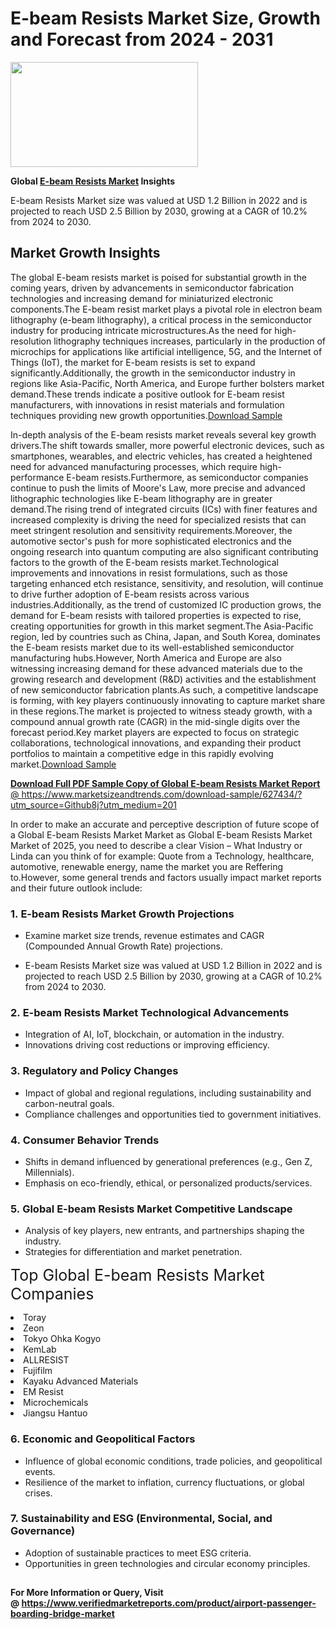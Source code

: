 <H1>E-beam Resists Market Size, Growth and Forecast from 2024 - 2031</H1><img class="aligncenter size-medium wp-image-584254" src="https://thirdeyenews.in/wp-content/uploads/2024/09/Global-Market-Research-300x168.jpeg" alt="" width="300" height="168" /><p><strong>Global&nbsp;<a href="https://www.marketsizeandtrends.com/download-sample/627434/?utm_source=Github8j?utm_medium=201">E-beam Resists Market</a> Insights</strong></p><p>E-beam Resists Market size was valued at USD 1.2 Billion in 2022 and is projected to reach USD 2.5 Billion by 2030, growing at a CAGR of 10.2% from 2024 to 2030.</p><p><h2>Market Growth Insights</h2> <p>The global E-beam resists market is poised for substantial growth in the coming years, driven by advancements in semiconductor fabrication technologies and increasing demand for miniaturized electronic components.The E-beam resist market plays a pivotal role in electron beam lithography (e-beam lithography), a critical process in the semiconductor industry for producing intricate microstructures.As the need for high-resolution lithography techniques increases, particularly in the production of microchips for applications like artificial intelligence, 5G, and the Internet of Things (IoT), the market for E-beam resists is set to expand significantly.Additionally, the growth in the semiconductor industry in regions like Asia-Pacific, North America, and Europe further bolsters market demand.These trends indicate a positive outlook for E-beam resist manufacturers, with innovations in resist materials and formulation techniques providing new growth opportunities.<a href="your-sample-link-here" target="_blank">Download Sample</a></p> <p>In-depth analysis of the E-beam resists market reveals several key growth drivers.The shift towards smaller, more powerful electronic devices, such as smartphones, wearables, and electric vehicles, has created a heightened need for advanced manufacturing processes, which require high-performance E-beam resists.Furthermore, as semiconductor companies continue to push the limits of Moore's Law, more precise and advanced lithographic technologies like E-beam lithography are in greater demand.The rising trend of integrated circuits (ICs) with finer features and increased complexity is driving the need for specialized resists that can meet stringent resolution and sensitivity requirements.Moreover, the automotive sector's push for more sophisticated electronics and the ongoing research into quantum computing are also significant contributing factors to the growth of the E-beam resists market.Technological improvements and innovations in resist formulations, such as those targeting enhanced etch resistance, sensitivity, and resolution, will continue to drive further adoption of E-beam resists across various industries.Additionally, as the trend of customized IC production grows, the demand for E-beam resists with tailored properties is expected to rise, creating opportunities for growth in this market segment.The Asia-Pacific region, led by countries such as China, Japan, and South Korea, dominates the E-beam resists market due to its well-established semiconductor manufacturing hubs.However, North America and Europe are also witnessing increasing demand for these advanced materials due to the growing research and development (R&D) activities and the establishment of new semiconductor fabrication plants.As such, a competitive landscape is forming, with key players continuously innovating to capture market share in these regions.The market is projected to witness steady growth, with a compound annual growth rate (CAGR) in the mid-single digits over the forecast period.Key market players are expected to focus on strategic collaborations, technological innovations, and expanding their product portfolios to maintain a competitive edge in this rapidly evolving market.<a href="your-sample-link-here" target="_blank">Download Sample</a></p> <p><a href="your-more-info-link-here" target="_blank"></p><p><span class=""><strong>Download Full PDF Sample Copy of Global E-beam Resists Market Report</strong> @ <a href="https://www.marketsizeandtrends.com/download-sample/627434/?utm_source=Github8j?utm_medium=201" target="_blank">https://www.marketsizeandtrends.com/download-sample/627434/?utm_source=Github8j?utm_medium=201</a></span></p><p>In order to make an accurate and perceptive description of future scope of a Global&nbsp;E-beam Resists Market Market as Global&nbsp;E-beam Resists Market Market of 2025, you need to describe a clear Vision &ndash; What Industry or Linda can you think of for example: Quote from a Technology, healthcare, automotive, renewable energy, name the market you are Reffering to.However, some general trends and factors usually impact market reports and their future outlook include:</p><h3>1.&nbsp;<strong>E-beam Resists Market Growth Projections</strong></h3><ul><li>Examine market size trends, revenue estimates and CAGR (Compounded Annual Growth Rate) projections.</li><li><p>E-beam Resists Market size was valued at USD 1.2 Billion in 2022 and is projected to reach USD 2.5 Billion by 2030, growing at a CAGR of 10.2% from 2024 to 2030.</p></li></ul><h3>2.&nbsp;<strong>E-beam Resists Market Technological Advancements</strong></h3><ul><li>Integration of AI, IoT, blockchain, or automation in the industry.</li><li>Innovations driving cost reductions or improving efficiency.</li></ul><h3>3.&nbsp;<strong>Regulatory and Policy Changes</strong></h3><ul><li>Impact of global and regional regulations, including sustainability and carbon-neutral goals.</li><li>Compliance challenges and opportunities tied to government initiatives.</li></ul><h3>4.&nbsp;<strong>Consumer Behavior Trends</strong></h3><ul><li>Shifts in demand influenced by generational preferences (e.g., Gen Z, Millennials).</li><li>Emphasis on eco-friendly, ethical, or personalized products/services.</li></ul><h3>5.&nbsp;<strong>Global E-beam Resists Market Competitive Landscape</strong></h3><ul><li>Analysis of key players, new entrants, and partnerships shaping the industry.</li><li>Strategies for differentiation and market penetration.</li></ul><p data-pm-slice="1 1 []"><span style="color: inherit; font-family: inherit; font-size: 25px;">Top Global E-beam Resists Market Companies</span></p><div class="" data-test-id=""><p><li>Toray</li><li> Zeon</li><li> Tokyo Ohka Kogyo</li><li> KemLab</li><li> ALLRESIST</li><li> Fujifilm</li><li> Kayaku Advanced Materials</li><li> EM Resist</li><li> Microchemicals</li><li> Jiangsu Hantuo</li></p></div><h3>6.&nbsp;<strong>Economic and Geopolitical Factors</strong></h3><ul><li>Influence of global economic conditions, trade policies, and geopolitical events.</li><li>Resilience of the market to inflation, currency fluctuations, or global crises.</li></ul><h3>7.&nbsp;<strong>Sustainability and ESG (Environmental, Social, and Governance)</strong></h3><ul><li>Adoption of sustainable practices to meet ESG criteria.</li><li>Opportunities in green technologies and circular economy principles.</li></ul><h2><strong style="font-size: 14px;">For More Information or Query, Visit @&nbsp;</strong><a style="background-color: #ffffff; font-size: 14px;" href="https://www.marketsizeandtrends.com/report/e-beam-resists-market/" target="_blank">https://www.verifiedmarketreports.com/product/airport-passenger-boarding-bridge-market</a></h2>